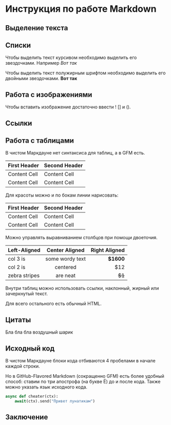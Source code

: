 # Инструкция по работе Markdown

## Выделение текста

## Списки
Чтобы выделить текст курсивом необходимо выделить его звездочками. Например *Вот так*

Чтобы выделить текст полужирным шрифтом необходимо выделить его двойными звездочками. **Вот так**

## Работа с изображениями
Чтобы вставить изображение достаточно ввести ! [] и ().

## Ссылки

## Работа с таблицами
В чистом Маркдауне нет синтаксиса для таблиц, а в GFM есть.

First Header  | Second Header
------------- | -------------
Content Cell  | Content Cell
Content Cell  | Content Cell

Для красоты можно и по бокам линии нарисовать:

| First Header  | Second Header |
| ------------- | ------------- |
| Content Cell  | Content Cell  |
| Content Cell  | Content Cell  |

Можно управлять выравниванием столбцов при помощи двоеточия.

| Left-Aligned  | Center Aligned  | Right Aligned |
|:------------- |:---------------:| -------------:|
| col 3 is      | some wordy text |     **$1600** |
| col 2 is      | centered        |         $12   |
| zebra stripes | are neat        |        ~~$1~~ |

Внутри таблиц можно использовать ссылки, наклонный, жирный или зачеркнутый текст.

Для всего остального есть обычный HTML.
## Цитаты

  Бла бла бла воздушный шарик

## Исходный код
В чистом Маркдауне блоки кода отбиваются 4 пробелами в начале каждой строки.

Но в GitHub-Flavored Markdown (сокращенно GFM) есть более удобный способ: ставим по три апострофа (на букве Ё) до и после кода. Также можно указать язык исходного кода.

```python 
async def cheater(ctx):
    await(ctx).send("Привет лунатикам")
```

## Заключение